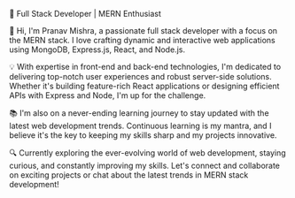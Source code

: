 🚀 Full Stack Developer | MERN Enthusiast

👋 Hi, I'm Pranav Mishra, a passionate full stack developer with a focus on the MERN stack. I love crafting dynamic and interactive web applications using MongoDB, Express.js, React, and Node.js.

💡 With expertise in front-end and back-end technologies, I'm dedicated to delivering top-notch user experiences and robust server-side solutions. Whether it's building feature-rich React applications or designing efficient APIs with Express and Node, I'm up for the challenge.

📚 I'm also on a never-ending learning journey to stay updated with the latest web development trends. Continuous learning is my mantra, and I believe it's the key to keeping my skills sharp and my projects innovative.

🔍 Currently exploring the ever-evolving world of web development, staying curious, and constantly improving my skills. Let's connect and collaborate on exciting projects or chat about the latest trends in MERN stack development!

